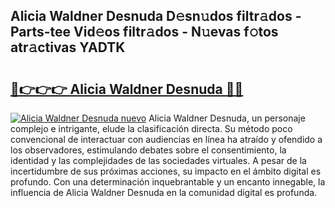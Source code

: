 ## Alicia Waldner Desnuda D𝚎sn𝚞dos filtr𝚊dos - Parts-tee Vid𝚎os filtr𝚊dos - N𝚞evas f𝚘tos atr𝚊ctivas YADTK

# <h2><a href="http://mbdrxzr.tromn.icu/?c=Alicia+Waldner+Desnuda">🔗👉👉👉 Alicia Waldner Desnuda 🔗🔗</a></h2>

[![Alicia Waldner Desnuda nuevo](https://i.imgur.com/pEAQMta.gif)](http://mbdrxzr.tromn.icu/?c=Alicia+Waldner+Desnuda)
Alicia Waldner Desnuda, un personaje complejo e intrigante, elude la clasificación directa. Su método poco convencional de interactuar con audiencias en línea ha atraído y ofendido a los observadores, estimulando debates sobre el consentimiento, la identidad y las complejidades de las sociedades virtuales. A pesar de la incertidumbre de sus próximas acciones, su impacto en el ámbito digital es profundo. Con una determinación inquebrantable y un encanto innegable, la influencia de Alicia Waldner Desnuda en la comunidad digital es profunda.
